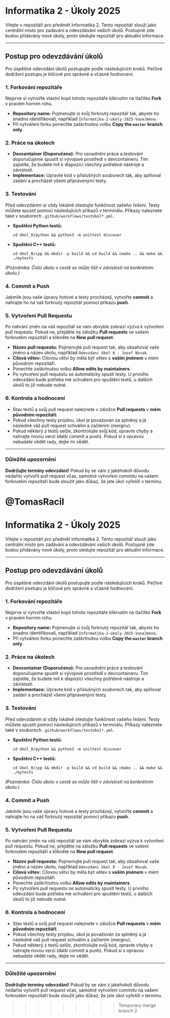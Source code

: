# Informatika 2 - Úkoly 2025

Vítejte v repozitáři pro předmět Informatika 2. Tento repozitář slouží jako centrální místo pro zadávání a odevzdávání vašich úkolů. Postupně zde budou přidávány nové úkoly, proto sledujte repozitář pro aktuální informace.

---

## Postup pro odevzdávání úkolů

Pro úspěšné odevzdání úkolů postupujte podle následujících kroků. Pečlivé dodržení postupu je klíčové pro správné a včasné hodnocení.

### 1. Forkování repozitáře
Nejprve si vytvořte vlastní kopii tohoto repozitáře kliknutím na tlačítko **Fork** v pravém horním rohu.

* **Repository name:** Pojmenujte si svůj forknutý repozitář tak, abyste ho snadno identifikovali, například `Informatika-2-ukoly-2025-VaseJmeno`.
* Při vytváření forku ponechte zaškrtnutou volbu **Copy the `master` branch only**.

### 2. Práce na úkolech
* **Devcontainer (Doporučeno):** Pro usnadnění práce a testování doporučujeme spustit si vývojové prostředí v devcontaineru. Tím zajistíte, že budete mít k dispozici všechny potřebné nástroje a závislosti.
* **Implementace:** Upravte kód v příslušných souborech tak, aby splňoval zadání a procházel všemi připravenými testy.

### 3. Testování
Před odevzdáním si vždy lokálně otestujte funkčnost vašeho řešení. Testy můžete spustit pomocí následujících příkazů v terminálu. Příkazy naleznete také v souborech `.github/workflows/testUkol*.yml`.

* **Spuštění Python testů:**
    ```shell
    cd Ukol_0/python && python3 -m unittest discover
    ```
* **Spuštění C++ testů:**
    ```shell
    cd Ukol_0/cpp && mkdir -p build && cd build && cmake .. && make && ./mytests
    ```
*(Poznámka: Číslo úkolu v cestě se může lišit v závislosti na konkrétním úkolu.)*

### 4. Commit a Push
Jakmile jsou vaše úpravy hotové a testy procházejí, vytvořte **commit** a nahrajte ho na váš forknutý repozitář pomocí příkazu **push**.

### 5. Vytvoření Pull Requestu
Po nahrání změn na váš repozitář se vám obvykle zobrazí výzva k vytvoření pull requestu. Pokud ne, přejděte na záložku **Pull requests** ve vašem forknutém repozitáři a klikněte na **New pull request**.

* **Název pull requestu:** Pojmenujte pull request tak, aby obsahoval vaše jméno a název úkolu, například `Odevzdani Ukol 0 - Josef Novak`.
* **Cílová větev:** Cílovou větví by měla být větev s **vaším jménem** v mém původním repozitáři.
* Ponechte zaškrtnutou volbu **Allow edits by maintainers**.
* Po vytvoření pull requestu se automaticky spustí testy. U prvního odevzdání bude potřeba mé schválení pro spuštění testů, u dalších úkolů to již nebude nutné.

### 6. Kontrola a hodnocení
* Stav testů a svůj pull request naleznete v záložce **Pull requests** v **mém původním repozitáři**.
* Pokud všechny testy projdou, úkol je považován za splněný a já následně váš pull request schválím a začlením (mergnu).
* Pokud některý z testů selže, zkontrolujte svůj kód, opravte chyby a nahrajte novou verzi (další commit a push). Pokud si s opravou nebudete vědět rady, dejte mi vědět.

---

### Důležité upozornění
**Dodržujte termíny odevzdání!** Pokud by se vám z jakéhokoli důvodu nedařilo vytvořit pull request včas, samotné vytvoření commitu na vašem forknutém repozitáři bude sloužit jako důkaz, že jste úkol vyřešili v termínu.

@TomasRacil
=========
# Informatika 2 - Úkoly 2025

Vítejte v repozitáři pro předmět Informatika 2. Tento repozitář slouží jako centrální místo pro zadávání a odevzdávání vašich úkolů. Postupně zde budou přidávány nové úkoly, proto sledujte repozitář pro aktuální informace.

---

## Postup pro odevzdávání úkolů

Pro úspěšné odevzdání úkolů postupujte podle následujících kroků. Pečlivé dodržení postupu je klíčové pro správné a včasné hodnocení.

### 1. Forkování repozitáře
Nejprve si vytvořte vlastní kopii tohoto repozitáře kliknutím na tlačítko **Fork** v pravém horním rohu.

* **Repository name:** Pojmenujte si svůj forknutý repozitář tak, abyste ho snadno identifikovali, například `Informatika-2-ukoly-2025-VaseJmeno`.
* Při vytváření forku ponechte zaškrtnutou volbu **Copy the `master` branch only**.

### 2. Práce na úkolech
* **Devcontainer (Doporučeno):** Pro usnadnění práce a testování doporučujeme spustit si vývojové prostředí v devcontaineru. Tím zajistíte, že budete mít k dispozici všechny potřebné nástroje a závislosti.
* **Implementace:** Upravte kód v příslušných souborech tak, aby splňoval zadání a procházel všemi připravenými testy.

### 3. Testování
Před odevzdáním si vždy lokálně otestujte funkčnost vašeho řešení. Testy můžete spustit pomocí následujících příkazů v terminálu. Příkazy naleznete také v souborech `.github/workflows/testUkol*.yml`.

* **Spuštění Python testů:**
    ```shell
    cd Ukol_0/python && python3 -m unittest discover
    ```
* **Spuštění C++ testů:**
    ```shell
    cd Ukol_0/cpp && mkdir -p build && cd build && cmake .. && make && ./mytests
    ```
*(Poznámka: Číslo úkolu v cestě se může lišit v závislosti na konkrétním úkolu.)*

### 4. Commit a Push
Jakmile jsou vaše úpravy hotové a testy procházejí, vytvořte **commit** a nahrajte ho na váš forknutý repozitář pomocí příkazu **push**.

### 5. Vytvoření Pull Requestu
Po nahrání změn na váš repozitář se vám obvykle zobrazí výzva k vytvoření pull requestu. Pokud ne, přejděte na záložku **Pull requests** ve vašem forknutém repozitáři a klikněte na **New pull request**.

* **Název pull requestu:** Pojmenujte pull request tak, aby obsahoval vaše jméno a název úkolu, například `Odevzdani Ukol 0 - Josef Novak`.
* **Cílová větev:** Cílovou větví by měla být větev s **vaším jménem** v mém původním repozitáři.
* Ponechte zaškrtnutou volbu **Allow edits by maintainers**.
* Po vytvoření pull requestu se automaticky spustí testy. U prvního odevzdání bude potřeba mé schválení pro spuštění testů, u dalších úkolů to již nebude nutné.

### 6. Kontrola a hodnocení
* Stav testů a svůj pull request naleznete v záložce **Pull requests** v **mém původním repozitáři**.
* Pokud všechny testy projdou, úkol je považován za splněný a já následně váš pull request schválím a začlením (mergnu).
* Pokud některý z testů selže, zkontrolujte svůj kód, opravte chyby a nahrajte novou verzi (další commit a push). Pokud si s opravou nebudete vědět rady, dejte mi vědět.

---

### Důležité upozornění
**Dodržujte termíny odevzdání!** Pokud by se vám z jakéhokoli důvodu nedařilo vytvořit pull request včas, samotné vytvoření commitu na vašem forknutém repozitáři bude sloužit jako důkaz, že jste úkol vyřešili v termínu.
>>>>>>>>> Temporary merge branch 2
